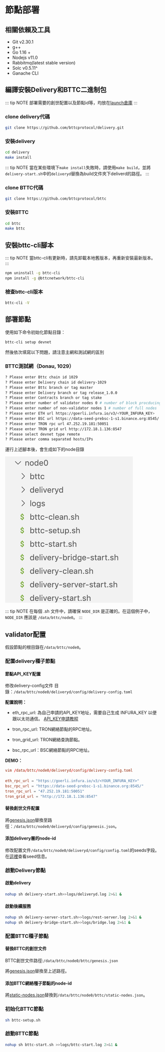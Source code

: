 # 節點部署

## 相關依賴及工具

- Git v2.30.1
- g++
- Go 1.16 +
- Nodejs v11.0
- Rabbitmq(latest stable version)
- Solc v0.5.11^
- Ganache CLI

## 編譯安裝Delivery和BTTC二進制包

::: tip NOTE
部署需要的創世配置以及節點id等，均放在[launch倉庫](https://github.com/bttcprotocol/launch.git)
:::

### clone delivery代碼

```sh
git clone https://github.com/bttcprotocol/delivery.git
```

### 安裝delivery

```sh
cd delivery
make install
```

::: tip NOTE
當在某些環境下`make install`失敗時，請使用`make build`，並將`delivery-start.sh`中的`deliveryd`替換為build文件夾下deliverd的路徑。
:::

### clone BTTC代碼

```sh
git clone https://github.com/bttcprotocol/bttc
```

### 安裝BTTC

```sh
cd bttc
make bttc
```

## 安裝bttc-cli腳本

::: tip NOTE
當bttc-cli有更新時，請先卸載本地舊版本，再重新安裝最新版本。
:::

```sh
npm uninstall -g bttc-cli
npm install -g @bttcnetwork/bttc-cli
```

### 檢查bttc-cli版本

```sh
bttc-cli -V
```

## 部署節點

使用如下命令初始化節點目錄：

```sh
bttc-cli setup devnet
```

然後依次填寫以下問題，請注意主網和測試網的區別

### BTTC測試網（Donau, 1029）

```sh
? Please enter Bttc chain id 1029
? Please enter Delivery chain id delivery-1029
? Please enter Bttc branch or tag master
? Please enter Delivery branch or tag release_1.0.0
? Please enter Contracts branch or tag stake
? Please enter number of validator nodes 0 # number of block procducing nodes
? Please enter number of non-validator nodes 1 # number of full nodes
? Please enter ETH url https://goerli.infura.io/v3/<YOUR_INFURA_KEY>
? Please enter BSC url https://data-seed-prebsc-1-s1.binance.org:8545/
? Please enter TRON rpc url 47.252.19.181:50051
? Please enter TRON grid url http://172.18.1.136:8547
? Please select devnet type remote
? Please enter comma separated hosts/IPs
```

運行上述腳本後，會生成如下的node目錄

![image](../pics/node/node-dir.png)

::: tip NOTE
在每個 .sh 文件中，請確保 `NODE_DIR` 是正確的。在這個例子中，`NODE_DIR` 應該是 `/data/bttc/node0`。
:::

## validator配置

假設節點的根目錄在`/data/bttc/node0`。

### 配置delivery種子節點

#### 節點API_KEY配置

修改delivery-config文件
目錄：`/data/bttc/node0/deliveryd/config/delivery-config.toml`

**配置說明：**

- eth_rpc_url: 為自己申請的API_KEY地址，需要自己生成 INFURA_KEY 以便跟以太坊通信。 [API_KEY申請教程](https://ethereumico.io/knowledge-base/infura-api-key-guide)

- tron_rpc_url: TRON網絡節點的RPC地址。

- tron_grid_url: TRON網絡查詢節點。

- bsc_rpc_url：BSC網絡節點的RPC地址。

**DEMO：**

```conf
vim /data/bttc/node0/deliveryd/config/delivery-config.toml
  
eth_rpc_url = "https://goerli.infura.io/v3/<YOUR_INFURA_KEY>"
bsc_rpc_url = "https://data-seed-prebsc-1-s1.binance.org:8545/"
tron_rpc_url = "47.252.19.181:50051"
tron_grid_url = "http://172.18.1.136:8547"
```

#### 替換創世文件配置

將[genesis.json](https://github.com/bttcprotocol/launch/blob/master/testnet-1029/sentry/sentry/delivery/config/genesis.json)替換至路徑：`/data/bttc/node0/deliveryd/config/genesis.json`。

#### 添加delivery層的node-id

修改配置文件`/data/bttc/node0/deliveryd/config/config.toml`的seeds字段。在[這裡](https://github.com/bttcprotocol/launch/tree/master/testnet-1029/without-sentry/delivery)查看seed信息。

### 啟動Delivery節點

#### 啟動delivery

```sh
nohup sh delivery-start.sh>>logs/deliveryd.log 2>&1 &
```

#### 啟動後續服務

```sh
nohup sh delivery-server-start.sh>>logs/rest-server.log 2>&1 &
nohup sh delivery-bridge-start.sh>>logs/bridge.log 2>&1 &
```

### 配置BTTC種子節點

#### 替換BTTC的創世文件

BTTC創世文件路徑:`/data/bttc/node0/bttc/genesis.json`

將[genesis.json](https://github.com/bttcprotocol/launch/blob/master/testnet-1029/sentry/sentry/bttc/genesis.json)替換至上述路徑。

#### 添加BTTC網絡種子節點的node-id

將[static-nodes.json](https://github.com/bttcprotocol/launch/blob/master/testnet-1029/sentry/sentry/bttc/static-nodes.json)替換到`/data/bttc/node0/bttc/static-nodes.json`。

### 初始化BTTC節點

```sh
sh bttc-setup.sh
```

### 啟動BTTC節點

```sh
nohup sh bttc-start.sh >>logs/bttc-start.log 2>&1 &
```

